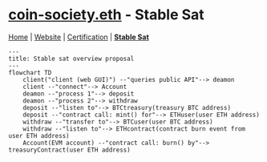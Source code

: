 # [coin-society.eth](https://coin-society.org) - Stable Sat

[Home](/) | [Website](/website/) | [Certification](/certification/) | [**Stable Sat**](/stable-sat/)

```mermaid
---
title: Stable sat overview proposal
---
flowchart TD
    client("client (web GUI)") --"queries public API"--> deamon
    client --"connect"--> Account
    deamon --"process 1"--> deposit
    deamon --"process 2"--> withdraw
    deposit --"listen to"--> BTCtreasury(treasury BTC address)
    deposit --"contract call: mint() for"--> ETHuser(user ETH address)
    withdraw --"transfer to"--> BTCuser(user BTC address)
    withdraw --"listen to"--> ETHcontract(contract burn event from user ETH address)
    Account(EVM account) --"contract call: burn() by"--> treasuryContract(user ETH address)
```
